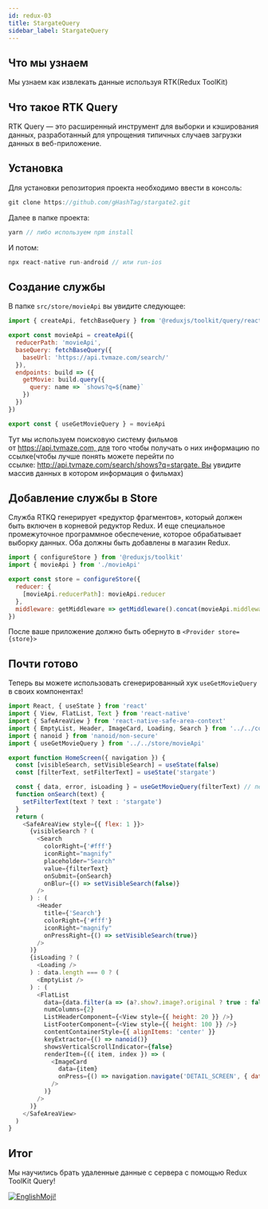 ```yaml
---
id: redux-03
title: StargateQuery
sidebar_label: StargateQuery
---
```


## Что мы узнаем

Мы узнаем как извлекать данные используя RTK(Redux ToolKit)

## Что такое RTK Query

RTK Query — это расширенный инструмент для выборки и кэширования данных, разработанный для упрощения типичных случаев загрузки данных в веб-приложение.


## Установка
Для установки репозитория проекта необходимо ввести в консоль:

```jsx
git clone https://github.com/gHashTag/stargate2.git
```
Далее в папке проекта:
```jsx
yarn // либо используем npm install
```
И потом:
```jsx
npx react-native run-android // или run-ios
```
## Создание службы

В папке `src/store/movieApi` вы увидите следующее:

```js
import { createApi, fetchBaseQuery } from '@reduxjs/toolkit/query/react'

export const movieApi = createApi({
  reducerPath: 'movieApi',
  baseQuery: fetchBaseQuery({
    baseUrl: 'https://api.tvmaze.com/search/'
  }),
  endpoints: build => ({
    getMovie: build.query({
      query: name => `shows?q=${name}`
    })
  })
})

export const { useGetMovieQuery } = movieApi
```
Тут мы используем поисковую систему фильмов от https://api.tvmaze.com, для того чтобы получать о них информацию по ссылке(чтобы лучше понять можете перейти по ссылке: http://api.tvmaze.com/search/shows?q=stargate. Вы увидите массив данных в котором информация о фильмах)

## Добавление службы в Store

Служба RTKQ генерирует «редуктор фрагментов», который должен быть включен в корневой редуктор Redux. И еще специальное промежуточное программное обеспечение, которое обрабатывает выборку данных. Оба должны быть добавлены в магазин Redux.

```js
import { configureStore } from '@reduxjs/toolkit'
import { movieApi } from './movieApi'

export const store = configureStore({
  reducer: {
    [movieApi.reducerPath]: movieApi.reducer
  },
  middleware: getMiddleware => getMiddleware().concat(movieApi.middleware)
})
```
После ваше приложение должно быть обернуто в `<Provider store={store}>` 

## Почти готово

Теперь вы можете использовать сгенерированный хук `useGetMovieQuery` в своих компонентах!

```js
import React, { useState } from 'react'
import { View, FlatList, Text } from 'react-native'
import { SafeAreaView } from 'react-native-safe-area-context'
import { EmptyList, Header, ImageCard, Loading, Search } from '../../components'
import { nanoid } from 'nanoid/non-secure'
import { useGetMovieQuery } from '../../store/movieApi'

export function HomeScreen({ navigation }) {
  const [visibleSearch, setVisibleSearch] = useState(false)
  const [filterText, setFilterText] = useState('stargate')

  const { data, error, isLoading } = useGetMovieQuery(filterText) // передаем текст поиска
  function onSearch(text) {
    setFilterText(text ? text : 'stargate')
  }
  return (
    <SafeAreaView style={{ flex: 1 }}>
      {visibleSearch ? (
        <Search
          colorRight={'#fff'}
          iconRight="magnify"
          placeholder="Search"
          value={filterText}
          onSubmit={onSearch}
          onBlur={() => setVisibleSearch(false)}
        />
      ) : (
        <Header
          title={'Search'}
          colorRight={'#fff'}
          iconRight="magnify"
          onPressRight={() => setVisibleSearch(true)}
        />
      )}
      {isLoading ? (
        <Loading />
      ) : data.length === 0 ? (
        <EmptyList />
      ) : (
        <FlatList
          data={data.filter(a => (a?.show?.image?.original ? true : false))}
          numColumns={2}
          ListHeaderComponent={<View style={{ height: 20 }} />}
          ListFooterComponent={<View style={{ height: 100 }} />}
          contentContainerStyle={{ alignItems: 'center' }}
          keyExtractor={() => nanoid()}
          showsVerticalScrollIndicator={false}
          renderItem={({ item, index }) => (
            <ImageCard
              data={item}
              onPress={() => navigation.navigate('DETAIL_SCREEN', { data: item.show })}
            />
          )}
        />
      )}
    </SafeAreaView>
  )
}
```

## Итог

Мы научились брать удаленные данные с сервера с помощью Redux ToolKit Query!

[![EnglishMoji!](/img/logo/englishmoji.png)](https://apps.apple.com/kz/app/englishmoji/id6450254885)